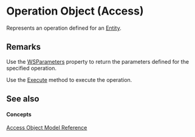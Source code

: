 
# Operation Object (Access)

Represents an operation defined for an [Entity](fbce3ef6-bca4-92c6-c191-fd89ad33e888.md).


## Remarks

Use the [WSParameters](aa8a8164-d13f-a5c5-5f19-2aea0d76069d.md) property to return the parameters defined for the specified operation.

Use the [Execute](d8663d82-609f-3b6f-8d42-6f9aab7fff7c.md) method to execute the operation.


## See also


#### Concepts


[Access Object Model Reference](2de134a4-6c5c-d2a3-8377-f4dd973ba650.md)
